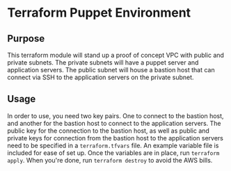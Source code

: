# Terraform Puppet Environment

## Purpose

This terraform module will stand up a proof of concept VPC with public and
private subnets. The private subnets will have a puppet server and application
servers. The public subnet will house a bastion host that can connect via SSH
to the application servers on the private subnet.

## Usage

In order to use, you need two key pairs. One to connect to the bastion host,
and another for the bastion host to connect to the application servers. The
public key for the connection to the bastion host, as well as public and
private keys for connection from the bastion host to the application servers
need to be specified in a `terraform.tfvars` file. An example variable file is
included for ease of set up. Once the variables are in place, run `terraform
apply`. When you're done, run `terraform destroy` to avoid the AWS bills.
